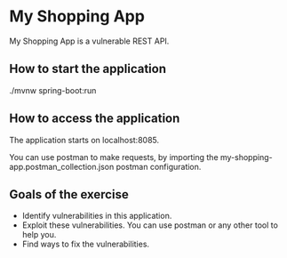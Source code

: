 # My Shopping App

My Shopping App is a vulnerable REST API.

## How to start the application

./mvnw spring-boot:run

## How to access the application

The application starts on localhost:8085.

You can use postman to make requests, by importing the my-shopping-app.postman_collection.json postman configuration.

## Goals of the exercise

- Identify vulnerabilities in this application.
- Exploit these vulnerabilities. You can use postman or any other tool to help you.
- Find ways to fix the vulnerabilities.
